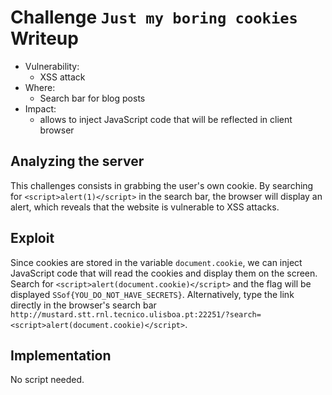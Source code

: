 # Challenge `Just my boring cookies` Writeup

- Vulnerability: 
  - XSS attack
- Where:
  - Search bar for blog posts
- Impact:
  - allows to inject JavaScript code that will be reflected in client browser

## Analyzing the server

This challenges consists in grabbing the user's own cookie.
By searching for `<script>alert(1)</script>` in the search bar, the browser will display an alert, which
reveals that the website is vulnerable to XSS attacks.

## Exploit

Since cookies are stored in the variable `document.cookie`, we can inject JavaScript code that will read the cookies and display them on the screen.
Search for `<script>alert(document.cookie)</script>` and the flag will be displayed `SSof{YOU_DO_NOT_HAVE_SECRETS}`.
Alternatively, type the link directly in the browser's search bar `http://mustard.stt.rnl.tecnico.ulisboa.pt:22251/?search=<script>alert(document.cookie)</script>`.

## Implementation

No script needed.